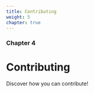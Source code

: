 ```yaml
---
title: Contributing
weight: 5
chapter: true
---
```


### Chapter 4

# Contributing

Discover how you can contribute!